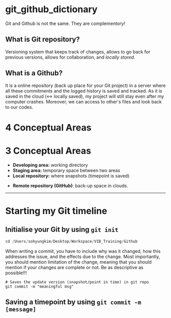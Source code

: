 # git_github_dictionary



Git and Github is not the same. They are complementory!



## What is Git repository?

Versioning system that keeps track of changes, allows to go back for previous versions, allows for collaboration, and *locally stored*.



## What is a Github?

It is a online repository (back up place for your Git project) in a server where all these commitments and the logged history is saved and tracked. As it is saved in the cloud (<-> locally saved), my project will still stay even after my computer crashes. Moreover, we can access to other's files and look back to our codes.


# 4 Conceptual Areas

# 3 Conceptual Areas

- **Developing area:** working directory
- **Staging area:** temporary space between two areas
- **Local repository:** where snapshots (timepoint is saved)



* **Remote repository (GitHub)**: back-up space in clouds.

---



# Starting my Git timeline

## Initialise your Git by using `git init`

```Go to your working directory
cd /Users/sohyungkim/Desktop/Workspace/VIB_Training/Github
```



When writing a commit, you have to include why was it changed, how this addresses the issue, and the effects due to the change. Most importantly, you should mention limitation of the change, meaning that you should mention if your changes are complete or not. Be as descriptive as possible!!!

```
# Saves the update version (snapshot/point in time) in git repo
git commit -m "meaningful msg"
```



## Saving a timepoint by using `git commit -m [message]`






